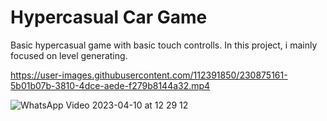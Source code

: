 # Hypercasual Car Game
 
Basic hypercasual game with basic touch controlls. In this project, i mainly focused on level generating.




https://user-images.githubusercontent.com/112391850/230875161-5b01b07b-3810-4dce-aede-f279b8144a32.mp4

![WhatsApp Video 2023-04-10 at 12 29 12](https://user-images.githubusercontent.com/112391850/230875493-ba6b93de-fedc-4e7b-afd0-a297eb020f1f.gif)
